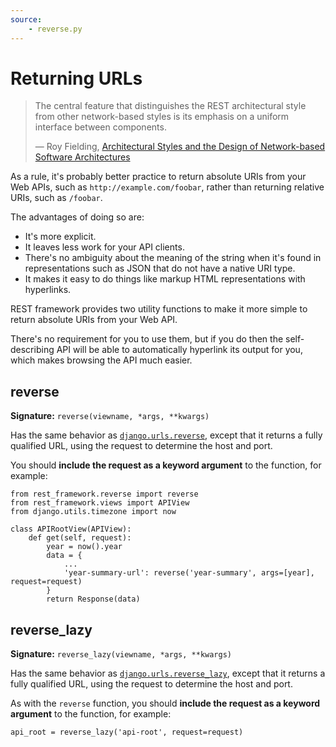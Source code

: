 ```yaml
---
source:
    - reverse.py
---
```


# Returning URLs

> The central feature that distinguishes the REST architectural style from other network-based styles is its emphasis on a uniform interface between components.
>
> &mdash; Roy Fielding, [Architectural Styles and the Design of Network-based Software Architectures][cite]

As a rule, it's probably better practice to return absolute URIs from your Web APIs, such as `http://example.com/foobar`, rather than returning relative URIs, such as `/foobar`.

The advantages of doing so are:

* It's more explicit.
* It leaves less work for your API clients.
* There's no ambiguity about the meaning of the string when it's found in representations such as JSON that do not have a native URI type.
* It makes it easy to do things like markup HTML representations with hyperlinks.

REST framework provides two utility functions to make it more simple to return absolute URIs from your Web API.

There's no requirement for you to use them, but if you do then the self-describing API will be able to automatically hyperlink its output for you, which makes browsing the API much easier.

## reverse

**Signature:** `reverse(viewname, *args, **kwargs)`

Has the same behavior as [`django.urls.reverse`][reverse], except that it returns a fully qualified URL, using the request to determine the host and port.

You should **include the request as a keyword argument** to the function, for example:

    from rest_framework.reverse import reverse
    from rest_framework.views import APIView
    from django.utils.timezone import now

    class APIRootView(APIView):
        def get(self, request):
            year = now().year
            data = {
                ...
                'year-summary-url': reverse('year-summary', args=[year], request=request)
            }
            return Response(data)

## reverse_lazy

**Signature:** `reverse_lazy(viewname, *args, **kwargs)`

Has the same behavior as [`django.urls.reverse_lazy`][reverse-lazy], except that it returns a fully qualified URL, using the request to determine the host and port.

As with the `reverse` function, you should **include the request as a keyword argument** to the function, for example:

    api_root = reverse_lazy('api-root', request=request)

[cite]: https://www.ics.uci.edu/~fielding/pubs/dissertation/rest_arch_style.htm#sec_5_1_5
[reverse]: https://docs.djangoproject.com/en/4.2/ref/urlresolvers/#reverse
[reverse-lazy]: https://docs.djangoproject.com/en/4.2/ref/urlresolvers/#reverse-lazy
